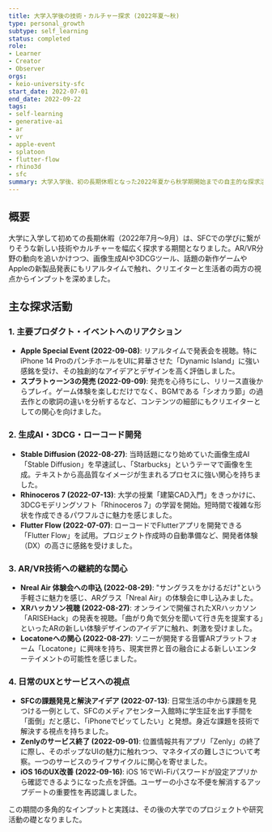 ```yaml
---
title: 大学入学後の技術・カルチャー探求 (2022年夏〜秋)
type: personal_growth
subtype: self_learning
status: completed
role:
- Learner
- Creator
- Observer
orgs:
- keio-university-sfc
start_date: 2022-07-01
end_date: 2022-09-22
tags:
- self-learning
- generative-ai
- ar
- vr
- apple-event
- splatoon
- flutter-flow
- rhino3d
- sfc
summary: 大学入学後、初の長期休暇となった2022年夏から秋学期開始までの自主的な探求活動の記録。技術的な学習に加え、新作ゲームやAppleの新製品発表など、カルチャーの最前線にも積極的に触れた。
---
```

## 概要

大学に入学して初めての長期休暇（2022年7月〜9月）は、SFCでの学びに繋がりそうな新しい技術やカルチャーを幅広く探求する期間となりました。AR/VR分野の動向を追いかけつつ、画像生成AIや3DCGツール、話題の新作ゲームやAppleの新製品発表にもリアルタイムで触れ、クリエイターと生活者の両方の視点からインプットを深めました。

## 主な探求活動

### 1. 主要プロダクト・イベントへのリアクション

- **Apple Special Event (2022-09-08)**: リアルタイムで発表会を視聴。特にiPhone 14 ProのパンチホールをUIに昇華させた「Dynamic Island」に強い感銘を受け、その独創的なアイデアとデザインを高く評価しました。
- **スプラトゥーン3の発売 (2022-09-09)**: 発売を心待ちにし、リリース直後からプレイ。ゲーム体験を楽しむだけでなく、BGMである「シオカラ節」の過去作との歌詞の違いを分析するなど、コンテンツの細部にもクリエイターとしての関心を向けました。

### 2. 生成AI・3DCG・ローコード開発

- **Stable Diffusion (2022-08-27)**: 当時話題になり始めていた画像生成AI「Stable Diffusion」を早速試し、「Starbucks」というテーマで画像を生成。テキストから高品質なイメージが生まれるプロセスに強い関心を持ちました。
- **Rhinoceros 7 (2022-07-13)**: 大学の授業「建築CAD入門」をきっかけに、3DCGモデリングソフト「Rhinoceros 7」の学習を開始。短時間で複雑な形状を作成できるパワフルさに魅力を感じました。
- **Flutter Flow (2022-07-07)**: ローコードでFlutterアプリを開発できる「Flutter Flow」を試用。プロジェクト作成時の自動準備など、開発者体験（DX）の高さに感銘を受けました。

### 3. AR/VR技術への継続的な関心

- **Nreal Air 体験会への申込 (2022-08-29)**: "サングラスをかけるだけ"という手軽さに魅力を感じ、ARグラス「Nreal Air」の体験会に申し込みました。
- **XRハッカソン視聴 (2022-08-27)**: オンラインで開催されたXRハッカソン「ARISEHack」の発表を視聴。「曲がり角で気分を聞いて行き先を提案する」といったARの新しい体験デザインのアイデアに触れ、刺激を受けました。
- **Locatoneへの関心 (2022-08-27)**: ソニーが開発する音響ARプラットフォーム「Locatone」に興味を持ち、現実世界と音の融合による新しいエンターテイメントの可能性を感じました。

### 4. 日常のUXとサービスへの視点

- **SFCの課題発見と解決アイデア (2022-07-13)**: 日常生活の中から課題を見つける一例として、SFCのメディアセンター入館時に学生証を出す手間を「面倒」だと感じ、「iPhoneでピッてしたい」と発想。身近な課題を技術で解決する視点を持ちました。
- **Zenlyのサービス終了 (2022-09-01)**: 位置情報共有アプリ「Zenly」の終了に際し、そのポップなUIの魅力に触れつつ、マネタイズの難しさについて考察。一つのサービスのライフサイクルに関心を寄せました。
- **iOS 16のUX改善 (2022-09-16)**: iOS 16でWi-Fiパスワードが設定アプリから確認できるようになった点を評価。ユーザーの小さな不便を解消するアップデートの重要性を再認識しました。

この期間の多角的なインプットと実践は、その後の大学でのプロジェクトや研究活動の礎となりました。
